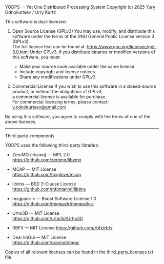 YODPS — Yet One Distributed Processing System
Copyright (c) 2025 Yury Odnokurtsev / Urry Kurtz

This software is dual-licensed:

1. Open Source License (GPLv3)
   You may use, modify, and distribute this software under the terms of the GNU General Public License version 3 (GPLv3).  
   The full license text can be found at: https://www.gnu.org/licenses/gpl-3.0.html
   Under GPLv3, if you distribute binaries or modified versions of this software, you must:
   - Make your source code available under the same license.
   - Include copyright and license notices.
   - Share any modifications under GPLv3.

2. Commercial License
   If you wish to use this software in a closed-source product, or without the obligations of GPLv3,  
   a commercial license is available for purchase.  
   For commercial licensing terms, please contact: y.odnokurtsev@gmail.com

By using this software, you agree to comply with the terms of one of the above licenses.

---

Third-party components

YODPS uses the following third-party libraries:

- ZeroMQ (libzmq) — MPL 2.0  
  https://github.com/zeromq/libzmq

- MCAP — MIT License  
  https://github.com/foxglove/mcap

- libtins — BSD 2-Clause License  
  https://github.com/mfontanini/libtins

- msgpack-c — Boost Software License 1.0  
  https://github.com/msgpack/msgpack-c

- Urho3D — MIT License  
  https://github.com/urho3d/Urho3D

- RBFX  — MIT License
  https://github.com/rbfx/rbfx
  
- Dear ImGui — MIT License  
  https://github.com/ocornut/imgui

Copies of all relevant licenses can be found in the [third_party_licenses.txt](third_party_licenses.txt) file.

